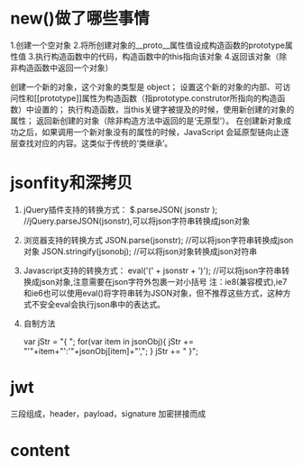 # new()做了哪些事情
1.创建一个空对象
2.将所创建对象的__proto__属性值设成构造函数的prototype属性值
3.执行构造函数中的代码，构造函数中的this指向该对象
4.返回该对象（除非构造函数中返回一个对象）

创建一个新的对象，这个对象的类型是 object；
设置这个新的对象的内部、可访问性和[[prototype]]属性为构造函数（指prototype.construtor所指向的构造函数）中设置的；
执行构造函数，当this关键字被提及的时候，使用新创建的对象的属性； 返回新创建的对象（除非构造方法中返回的是‘无原型’）。
在创建新对象成功之后，如果调用一个新对象没有的属性的时候，JavaScript 会延原型链向止逐层查找对应的内容。这类似于传统的‘类继承’。

# jsonfity和深拷贝
1. jQuery插件支持的转换方式：
$.parseJSON( jsonstr ); //jQuery.parseJSON(jsonstr),可以将json字符串转换成json对象 
2. 浏览器支持的转换方式
JSON.parse(jsonstr); //可以将json字符串转换成json对象 
JSON.stringify(jsonobj); //可以将json对象转换成json对符串
3. Javascript支持的转换方式： 
eval('(' + jsonstr + ')'); //可以将json字符串转换成json对象,注意需要在json字符外包裹一对小括号 
注：ie8(兼容模式),ie7和ie6也可以使用eval()将字符串转为JSON对象，但不推荐这些方式，这种方式不安全eval会执行json串中的表达式。 
4. 自制方法

    var jStr = "{ ";
        for(var item in jsonObj){
            jStr += "'"+item+"':'"+jsonObj[item]+"',";
        }
    jStr += " }";


# jwt
三段组成，header，payload，signature
加密拼接而成

# content 

